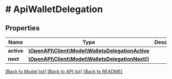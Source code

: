 # # ApiWalletDelegation

## Properties

Name | Type | Description | Notes
------------ | ------------- | ------------- | -------------
**active** | [**\OpenAPI\Client\Model\WalletsDelegationActive**](WalletsDelegationActive.md) |  | 
**next** | [**\OpenAPI\Client\Model\WalletsDelegationNext[]**](WalletsDelegationNext.md) |  | 

[[Back to Model list]](../../README.md#documentation-for-models) [[Back to API list]](../../README.md#documentation-for-api-endpoints) [[Back to README]](../../README.md)


